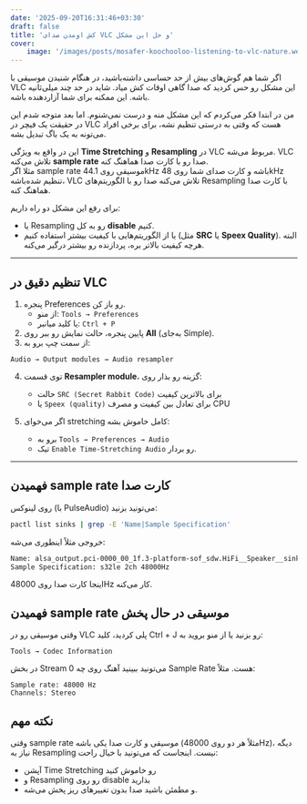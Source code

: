 ```yaml
---
date: '2025-09-20T16:31:46+03:30'
draft: false
title: 'کش اومدن صدای VLC و حل این مشکل'
cover:
    image: '/images/posts/mosafer-koochooloo-listening-to-vlc-nature.webp'
---
```

اگر شما هم گوش‌های بیش از حد حساسی داشته‌باشید، در هنگام شنیدن موسیقی با VLC این مشکل رو حس کردید که صدا گاهی اوقات کش میاد. شاید در حد چند میلی‌ثانیه باشه. این ممکنه برای شما آزاردهنده باشه.

من در ابتدا فکر می‌کردم که این مشکل منه و درست نمی‌شنوم. اما بعد متوجه شدم این در حقیقت یک فیچر در VLC هست که وقتی به درستی تنظیم نشه، برای برخی افراد می‌تونه به یک باگ تبدیل بشه.

این در واقع به ویژگی **Time Stretching** و **Resampling** در VLC مربوط می‌شه. VLC تلاش می‌کنه **sample rate** صدا رو با کارت صدا هماهنگ کنه.  
مثلا اگر sample rate موسیقی روی 44.1kHz باشه و کارت صدای شما روی 48kHz تنظیم شده‌باشه، VLC تلاش می‌کنه صدا رو با الگوریتم‌های Resampling با کارت صدا هماهنگ کنه.

برای رفع این مشکل دو راه داریم:  
- یا Resampling رو به کل **disable** کنیم.  
- یا از الگوریتم‌هایی با کیفیت بیشتر استفاده کنیم (مثل **SRC** یا **Speex Quality**). البته هرچه کیفیت بالاتر بره، پردازنده رو بیشتر درگیر می‌کنه.

---

## تنظیم دقیق در VLC
1. پنجره Preferences رو باز کن.  
   - از منو: `Tools → Preferences`  
   - یا کلید میانبر: `Ctrl + P`
1. پایین پنجره، حالت نمایش رو ببر روی **All** (به‌جای Simple).
2. از سمت چپ برو به:  

```
Audio → Output modules → Audio resampler
```


4. توی قسمت **Resampler module**، گزینه رو بذار روی:  
	- حالت `SRC (Secret Rabbit Code)` برای بالاترین کیفیت  
	- یا `Speex (quality)` برای تعادل بین کیفیت و مصرف CPU  

5. اگر می‌خوای stretching کامل خاموش بشه:  
	- برو به `Tools → Preferences → Audio`  
	- تیک `Enable Time-Stretching Audio` رو بردار.

---

## فهمیدن sample rate کارت صدا

روی لینوکس (با PulseAudio) می‌تونید بزنید:

```bash
pactl list sinks | grep -E 'Name|Sample Specification'
```
خروجی مثلاً اینطوری می‌شه:
```bash
Name: alsa_output.pci-0000_00_1f.3-platform-sof_sdw.HiFi__Speaker__sink
Sample Specification: s32le 2ch 48000Hz
```

اینجا کارت صدا روی 48000Hz کار می‌کنه.
## فهمیدن sample rate موسیقی در حال پخش

وقتی موسیقی رو در VLC پلی کردید، کلید Ctrl + J رو بزنید یا از منو بروید به:
```
Tools → Codec Information
```


در بخش Stream 0 می‌تونید ببینید آهنگ روی چه Sample Rate هست.
مثلاً:
```
Sample rate: 48000 Hz
Channels: Stereo
```

## نکته مهم
وقتی sample rate موسیقی و کارت صدا یکی باشه (مثلاً هر دو روی 48000Hz)، دیگه نیاز به Resampling نیست.
اینجاست که می‌تونید با خیال راحت:
- آپشن Time Stretching رو خاموش کنید
- و Resampling رو روی disable بذارید
- و مطمئن باشید صدا بدون تغییرهای ریز پخش می‌شه.

